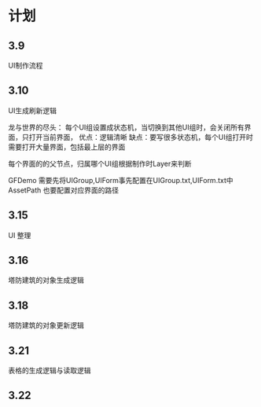 # 计划

## 3.9

UI制作流程

## 3.10

UI生成刷新逻辑

龙与世界的尽头：
每个UI组设置成状态机，当切换到其他UI组时，会关闭所有界面，只打开当前界面，
优点：逻辑清晰
缺点：要写很多状态机，每个UI组打开时需要打开大量界面，包括最上层的界面

每个界面的的父节点，归属哪个UI组根据制作时Layer来判断

GFDemo
需要先将UIGroup,UIForm事先配置在UIGroup.txt,UIForm.txt中
AssetPath 也要配置对应界面的路径

## 3.15

UI 整理

## 3.16

塔防建筑的对象生成逻辑

## 3.18
塔防建筑的对象更新逻辑

## 3.21
表格的生成逻辑与读取逻辑

## 3.22















